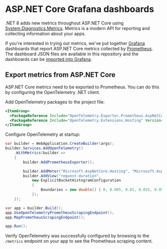 # ASP.NET Core Grafana dashboards

.NET 8 adds new metrics throughout ASP.NET Core using [System.Diagnostics.Metrics](https://learn.microsoft.com/dotnet/core/diagnostics/compare-metric-apis#systemdiagnosticsmetrics). Metrics is a modern API for reporting and collecting information about your apps.

If you're interested in trying out metrics, we've put together [Grafana](https://grafana.com/) dashboards that report ASP.NET Core metrics collected by [Prometheus](https://prometheus.io/). The dashboard JSON files are available in this repository and the dashboards can be [imported into Grafana](https://grafana.com/docs/grafana/latest/dashboards/manage-dashboards/#import-a-dashboard).

## Export metrics from ASP.NET Core

ASP.NET Core metrics need to be exported to Prometheus. You can do this by configuring the OpenTelemetry .NET client.

Add OpenTelemetry packages to the project file:

```xml
<ItemGroup>
  <PackageReference Include="OpenTelemetry.Exporter.Prometheus.AspNetCore" Version="1.5.0-alpha.1" />
  <PackageReference Include="OpenTelemetry.Extensions.Hosting" Version="1.5.0-alpha.2" />
</ItemGroup>
```

Configure OpenTelemetry at startup:

```csharp
var builder = WebApplication.CreateBuilder(args);
builder.Services.AddOpenTelemetry()
    .WithMetrics(builder =>
    {
        builder.AddPrometheusExporter();

        builder.AddMeter("Microsoft.AspNetCore.Hosting", "Microsoft.AspNetCore.Server.Kestrel");
        builder.AddView("request-duration",
            new ExplicitBucketHistogramConfiguration
            {
                Boundaries = new double[] { 0, 0.005, 0.01, 0.025, 0.05, 0.075, 0.1, 0.25, 0.5, 0.75, 1, 2.5, 5, 7.5, 10 }
            });
    });

var app = builder.Build();
app.UseOpenTelemetryPrometheusScrapingEndpoint();
app.MapPrometheusScrapingEndpoint();

app.Run();
```

Verify OpenTelemetry was successfully configured by browsing to the `/metrics` endpoint on your app to see the Prometheus scraping content.
